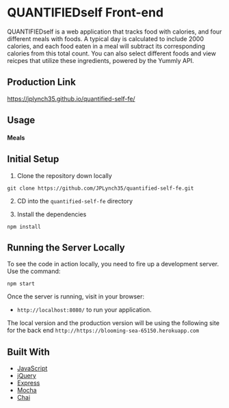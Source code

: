 # QUANTIFIEDself Front-end
QUANTIFIEDself is a web application that tracks food with calories, and four different meals with foods.  A typical day is calculated to include 2000 calories, and each food eaten in a meal will subtract its corresponding calories from this total count.  You can also select different foods and view reicpes that utilize these ingredients, powered by the Yummly API.

## Production Link
https://jplynch35.github.io/quantified-self-fe/

## Usage


#### Meals


## Initial Setup

1. Clone the repository down locally

  ```
  git clone https://github.com/JPLynch35/quantified-self-fe.git
  ```
2. CD into the `quantified-self-fe` directory

3. Install the dependencies

  ```
  npm install
  ```

## Running the Server Locally

To see the code in action locally, you need to fire up a development server. Use the command:

```
npm start
```

Once the server is running, visit in your browser:

* `http://localhost:8080/` to run your application.

The local version and the production version will be using the following site for the back end `http://https://blooming-sea-65150.herokuapp.com`

## Built With

* [JavaScript](https://www.javascript.com/)
* [jQuery](https://jquery.com/)
* [Express](https://expressjs.com/)
* [Mocha](https://mochajs.org/)
* [Chai](https://chaijs.com/)


